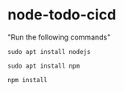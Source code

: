 # node-todo-cicd

"Run the following commands"

`sudo apt install nodejs`


`sudo apt install npm`


`npm install`




